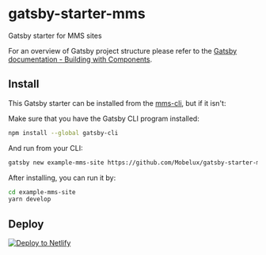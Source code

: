 # gatsby-starter-mms

Gatsby starter for MMS sites

For an overview of Gatsby project structure please refer to the [Gatsby documentation - Building with Components](https://www.gatsbyjs.org/docs/building-with-components/).

## Install

This Gatsby starter can be installed from the
[mms-cli](https://github.com/Mobelux/mms-cli), but if it isn't:

Make sure that you have the Gatsby CLI program installed:

```sh
npm install --global gatsby-cli
```

And run from your CLI:

```sh
gatsby new example-mms-site https://github.com/Mobelux/gatsby-starter-mms
```

After installing, you can run it by:

```sh
cd example-mms-site
yarn develop
```

## Deploy

[![Deploy to Netlify](https://www.netlify.com/img/deploy/button.svg)](https://app.netlify.com/start/deploy?repository=https://github.com/gatsbyjs/gatsby-starter-default)
